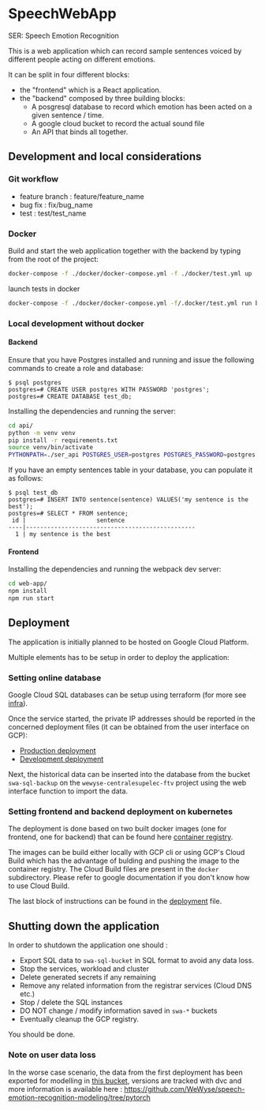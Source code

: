 # SpeechWebApp

SER: Speech Emotion Recognition

This is a web application which can record sample sentences voiced by different people acting on different emotions.


It can be split in four different blocks:

- the "frontend" which is a React application.
- the "backend" composed by three building blocks:
  - A posgresql database to record which emotion has been acted on a given sentence / time.
  - A google cloud bucket to record the actual sound file
  - An API that binds all together.

## Development and local considerations

### Git workflow

- feature branch : feature/feature_name
- bug fix : fix/bug_name
- test : test/test_name

### Docker

Build and start the web application together with the backend by typing from the root of the project:

```sh
docker-compose -f ./docker/docker-compose.yml -f ./docker/test.yml up
```

launch tests in docker 

```sh
docker-compose -f ./docker/docker-compose.yml -f/.docker/test.yml run backend pytest
```

### Local development without docker

#### Backend

Ensure that you have Postgres installed and running and issue the following commands to create a role and database:

```
$ psql postgres
postgres=# CREATE USER postgres WITH PASSWORD 'postgres';
postgres=# CREATE DATABASE test_db;
```

Installing the dependencies and running the server:

```sh
cd api/
python -m venv venv
pip install -r requirements.txt
source venv/bin/activate
PYTHONPATH=./ser_api POSTGRES_USER=postgres POSTGRES_PASSWORD=postgres POSTGRES_DB=test_db POSTGRES_HOST=localhost POSTGRES_PORT=5432  python -m ser_api.app
```

If you have an empty sentences table in your database, you can populate it as follows:

```
$ psql test_db
postgres=# INSERT INTO sentence(sentence) VALUES('my sentence is the best');
postgres=# SELECT * FROM sentence;
 id |                    sentence                    
----|------------------------------------------------
  1 | my sentence is the best
```

#### Frontend

Installing the dependencies and running the webpack dev server:

```sh
cd web-app/
npm install
npm run start
```

## Deployment

The application is initially planned to be hosted on Google Cloud Platform.

Multiple elements has to be setup in order to deploy the application:

### Setting online database 

Google Cloud SQL databases can be setup using terraform (for more see [infra](./infra/README.md)).

Once the service started, the private IP addresses should be reported in the concerned deployment files (it can be obtained from the user interface on GCP):

- [Production deployment](./deployment/speech-webapp-single-deployment.yaml)
- [Development deployment](./deployment/speech-webapp-single-deployment-test.yaml)

Next, the historical data can be inserted into the database from the bucket `swa-sql-backup` on the `wewyse-centralesupelec-ftv` project using the web interface function to import the data.

### Setting frontend and backend deployment on kubernetes

The deployment is done based on two built docker images (one for frontend, one for backend) that can be found here [container registry](https://console.cloud.google.com/gcr/images/wewyse-centralesupelec-ftv/GLOBAL/speech-web-app-dev?project=wewyse-centralesupelec-ftv&authuser=0&gcrImageListsize=30).

The images can be build either locally with GCP cli or using GCP's Cloud Build which has the advantage of bulding and pushing the image to the container registry. The Cloud Build files are present in the `docker` subdirectory. Please refer to google documentation if you don't know how to use Cloud Build.

The last block of instructions can be found in the [deployment](./deployment/Readme.md) file.


## Shutting down the application

In order to shutdown the application one should :

- Export SQL data to `swa-sql-bucket` in SQL format to avoid any data loss.
- Stop the services, workload and cluster
- Delete generated secrets if any remaining
- Remove any related information from the registrar services (Cloud DNS etc.)
- Stop / delete the SQL instances
- DO NOT change / modify information saved in `swa-*` buckets
- Eventually cleanup the GCP registry.

You should be done.


### Note on user data loss

In the worse case scenario, the data from the first deployment has been exported for modelling
in [this bucket](wewyse-centralesupelec-ftv-data/raw_data), versions are tracked with dvc and more
information is available here : https://github.com/WeWyse/speech-emotion-recognition-modeling/tree/pytorch 